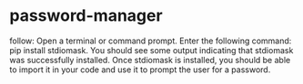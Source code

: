 # password-manager
 follow:  Open a terminal or command prompt. Enter the following command: pip install stdiomask. You should see some output indicating that stdiomask was successfully installed. Once stdiomask is installed, you should be able to import it in your code and use it to prompt the user for a password.
